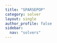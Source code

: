 ```yaml
---
title: "SPARSEPOP"
category: solver
layout: single
author_profile: false
sidebar:
  nav: "solvers"
---
```

